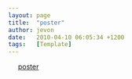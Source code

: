 ```yaml
---
layout: page
title:  "poster"
author: jevon
date:   2010-04-10 06:05:34 +1200
tags:   [Template]
---
```


<a href="{url}" target="_blank" style="background: url('/img/icons/pdficon.png') top left no-repeat; padding-left: 20px;">poster</a>

